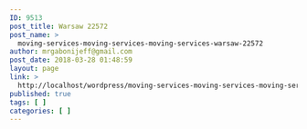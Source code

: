 ```yaml
---
ID: 9513
post_title: Warsaw 22572
post_name: >
  moving-services-moving-services-moving-services-warsaw-22572
author: mrgabonijeff@gmail.com
post_date: 2018-03-28 01:48:59
layout: page
link: >
  http://localhost/wordpress/moving-services-moving-services-moving-services-warsaw-22572/
published: true
tags: [ ]
categories: [ ]
---
```


